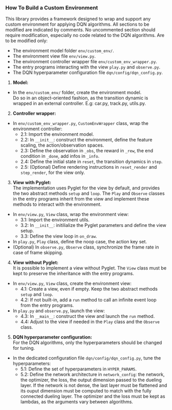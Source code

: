 ### How To Build a Custom Environment

This library provides a framework designed to wrap and support any custom environment for applying DQN algorithms. All sections to be modified are indicated by comments.
No uncommented section should require modification, especially no code related to the DQN algorithms. Are to be modified only:  
- The environment model folder `env/custom_env/`.  
- The environment view file `env/view.py`.  
- The environment controller wrapper file `env/custom_env_wrapper.py`.  
- The entry programs interacting with the view `play.py` and `observe.py`.  
- The DQN hyperparameter configuration file `dqn/config/dqn_config.py`.  

1. **Model:**  
- In the `env/custom_env/` folder, create the environment model.  
  Do so in an object-oriented fashion, as the transition dynamic is wrapped in an external controller. E.g: car.py, track.py, utils.py.  
2. **Controller wrapper:**  
- In `env/custom_env_wrapper.py`, `CustomEnvWrapper` class, wrap the environment controller:  
	- 2.1: Import the environment model.  
	- 2.2: In `__init__`: construct the environment, define the feature scaling, the action/observation spaces.  
	- 2.3: Define the observation in `_obs`, the reward in `_rew`, the end condition in `_done`, add infos in `_info`.  
	- 2.4: Define the initial state in `reset`, the transition dynamics in `step`.  
	- 2.5: (Optional) Define rendering instructions in `reset_render` and `step_render`, for the view only.  
3. **View with Pyglet:**  
The implementation uses Pyglet for the view by default, and provides the two abstract methods `setup` and `loop`. The `Play` and `Observe` classes in the entry programs inherit from the view and implement these methods to interact with the environment.  
- In `env/view.py`, `View` class, wrap the environment view:  
	- 3.1: Import the environment utils.  
	- 3.2: In `__init__`: initilialize the Pyglet parameters and define the view setup.  
	- 3.3: Define the view loop in `on_draw`.  
- In `play.py`, `Play` class, define the noop case, the action key set.  
- (Optional) In `observe.py`, `Observe` class, synchronize the frame rate in case of frame skipping.  
4. **View without Pyglet:**  
It is possible to implement a view without Pyglet. The `View` class must be kept to preserve the inheritance with the entry programs.  
- In `env/view.py`, `View` class, create the environment view:  
	- 4.1: Create a view, even if empty. Keep the two abstract methods `setup` and `loop`.  
	- 4.2: If not built-in, add a `run` method to call an infinite event loop from the entry programs.  
- In `play.py` and `observe.py`, launch the view:
	- 4.3: In `__main__`: construct the view and launch the `run` method.
	- 4.4: Adjust to the view if needed in the `Play` class and the `Observe` class.
5. **DQN hyperparameter configuration:**  
For the DQN algorithms, only the hyperparameters should be changed for tuning.  
- In the dedicated configuration file `dqn/config/dqn_config.py`, tune the hyperparameters:  
	- 5.1: Define the set of hyperparameters in `HYPER_PARAMS`.  
	- 5.2: Define the network architecture in `network_config`: the network, the optimizer, the loss, the output dimension passed to the dueling layer. If the network is not dense, the last layer must be flattened and its ouput dimension must be computed to match with the fully connected dueling layer. The optimizer and the loss must be kept as lambdas, as the arguments vary  between algorithms.  

